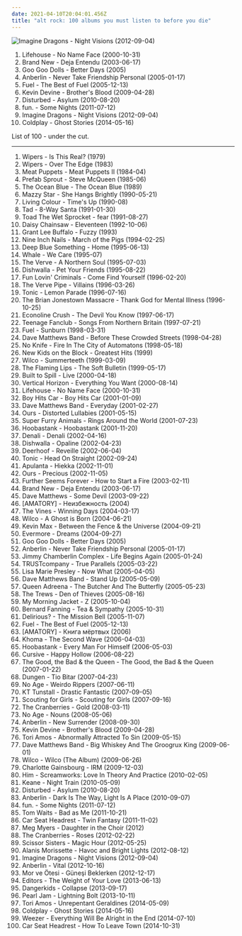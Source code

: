 ```yaml
---
date: 2021-04-10T20:04:01.456Z
title: "alt rock: 100 albums you must listen to before you die"
---
```

![Imagine Dragons - Night Visions (2012-09-04)](http://coverartarchive.org/release/e7bf831c-fff2-4758-a026-4432fd957bd3/6796107819-500.jpg "Imagine Dragons - Night Visions (2012-09-04)")
<ol class="albums">
<li data-cover="http://coverartarchive.org/release/bd00a78e-8cdb-4aef-a177-1ebd9a69b374/6623114975-500.jpg" data-tags="alternative rock, rock, alternative" role="button">Lifehouse - No Name Face (2000-10-31)</li>
<li data-cover="https://img.discogs.com/9gVexhNM1SO7bKgyYKyar_K47xs=/fit-in/600x600/filters:strip_icc():format(jpeg):mode_rgb():quality(90)/discogs-images/R-3662330-1405403128-4438.jpeg.jpg" data-tags="emo" role="button">Brand New - Deja Entendu (2003-06-17)</li>
<li data-cover="http://coverartarchive.org/release/a23b98de-2f6f-4ee9-9ec4-18059f0a7cae/10986739874-500.jpg" data-tags="rock, alternative, power pop, alt rock, scot 1990s music" role="button">Goo Goo Dolls - Better Days (2005)</li>
<li data-cover="http://coverartarchive.org/release/0158574e-e762-4a5f-a927-ad925172605d/17944620848-500.jpg" data-tags="alternative rock" role="button">Anberlin - Never Take Friendship Personal (2005-01-17)</li>
<li data-cover="https://img.discogs.com/1yng1UOjmv874tQZgZg-hDhHiw0=/fit-in/600x528/filters:strip_icc():format(jpeg):mode_rgb():quality(90)/discogs-images/R-644309-1588500878-9605.jpeg.jpg" data-tags="rock, alternative" role="button">Fuel - The Best of Fuel (2005-12-13)</li>
<li data-cover="http://coverartarchive.org/release/634d830e-3486-43d1-b6b0-e9730b10b092/2378547288-500.jpg" data-tags="addiction, lonely, alt rock, family sad" role="button">Kevin Devine - Brother's Blood (2009-04-28)</li>
<li data-cover="https://img.discogs.com/yPA9SqOUWxYcWuMPCLXSu-_RHSk=/fit-in/600x534/filters:strip_icc():format(jpeg):mode_rgb():quality(90)/discogs-images/R-2418023-1413125052-1157.jpeg.jpg" data-tags="alternative metal" role="button">Disturbed - Asylum (2010-08-20)</li>
<li data-cover="http://coverartarchive.org/release/dc64e2f5-6ca2-429a-8956-c104cd62c925/8016441381-500.jpg" data-tags="indie pop" role="button">fun. - Some Nights (2011-07-12)</li>
<li data-cover="http://coverartarchive.org/release/e7bf831c-fff2-4758-a026-4432fd957bd3/6796107819-500.jpg" data-tags="indie rock, alternative, alternative rock" role="button">Imagine Dragons - Night Visions (2012-09-04)</li>
<li data-cover="http://coverartarchive.org/release/49dab146-5393-4686-bb79-efbb1fa43648/22395430275-500.jpg" data-tags="pop, electronic, alternative, alternative rock, coldplay" role="button">Coldplay - Ghost Stories (2014-05-16)</li>
</ol>
List of 100 - under the cut.
<!-- more -->

_________________

<ol class="albums">
<li data-cover="https://img.discogs.com/gxfhqodPNQWmmG7h3OO-jy4nEkU=/fit-in/600x600/filters:strip_icc():format(jpeg):mode_rgb():quality(90)/discogs-images/R-1102568-1466634765-6819.jpeg.jpg" data-tags="punk, post-punk, punk rock" role="button">
Wipers - Is This Real? (1979)
</li>
<li data-cover="https://img.discogs.com/qfYH70G4jNFQGQpUvtFx9_DMgi8=/fit-in/600x600/filters:strip_icc():format(jpeg):mode_rgb():quality(90)/discogs-images/R-1717457-1282523495.jpeg.jpg" data-tags="punk rock, post-punk" role="button">
Wipers - Over The Edge (1983)
</li>
<li data-cover="https://img.discogs.com/d6jhHQZObjme618RaXt_xguYGFY=/fit-in/600x596/filters:strip_icc():format(jpeg):mode_rgb():quality(90)/discogs-images/R-13137409-1610737238-1794.png.jpg" data-tags="alternative rock, cowpunk" role="button">
Meat Puppets - Meat Puppets II (1984-04)
</li>
<li data-cover="http://coverartarchive.org/release/6af59b09-2f3c-46d3-b076-45ecfec17904/8981366028-500.jpg" data-tags="80s" role="button">
Prefab Sprout - Steve McQueen (1985-06)
</li>
<li data-cover="https://img.discogs.com/meGL_iaA4GZNiLbhoUzUbXYwJ2U=/fit-in/600x594/filters:strip_icc():format(jpeg):mode_rgb():quality(90)/discogs-images/R-998286-1577734623-7046.jpeg.jpg" data-tags="80s, pop rock, dream pop, alt rock, college radio, iveldie best of 1989" role="button">
The Ocean Blue - The Ocean Blue (1989)
</li>
<li data-cover="http://coverartarchive.org/release/c74307be-1085-4026-97ab-60b676e367c5/1923128273-500.jpg" data-tags="female vocalists, 90s, dream pop" role="button">
Mazzy Star - She Hangs Brightly (1990-05-21)
</li>
<li data-cover="https://img.discogs.com/6Nkszn5tJFDJywElV8Q0g26itWc=/fit-in/600x601/filters:strip_icc():format(jpeg):mode_rgb():quality(90)/discogs-images/R-3222714-1399314519-9565.jpeg.jpg" data-tags="hard rock, 90s, funk rock" role="button">
Living Colour - Time's Up (1990-08)
</li>
<li data-cover="http://coverartarchive.org/release/ee6bfa3c-6673-44ee-878e-cb6805765b58/12608688689-500.jpg" data-tags="grunge" role="button">
Tad - 8-Way Santa (1991-01-30)
</li>
<li data-cover="http://coverartarchive.org/release/3e2ed461-01f5-4692-bb7d-697b4f779775/15467186123-500.jpg" data-tags="alternative, 90s" role="button">
Toad The Wet Sprocket - fear (1991-08-27)
</li>
<li data-cover="https://img.discogs.com/wiwc5F-Izgh-VQGPdgJ8Q5aLcLA=/fit-in/600x590/filters:strip_icc():format(jpeg):mode_rgb():quality(90)/discogs-images/R-1065347-1189482578.jpeg.jpg" data-tags="punk, riot grrrl" role="button">
Daisy Chainsaw - Eleventeen (1992-10-06)
</li>
<li data-cover="https://img.discogs.com/kK5Ubyj7x-a73N0R9cHY4GS1GSc=/fit-in/600x598/filters:strip_icc():format(jpeg):mode_rgb():quality(90)/discogs-images/R-876717-1168190553.jpeg.jpg" data-tags="90s, rock, americana" role="button">
Grant Lee Buffalo - Fuzzy (1993)
</li>
<li data-cover="https://via.placeholder.com/450" data-tags="industrial, 1994" role="button">
Nine Inch Nails - March of the Pigs (1994-02-25)
</li>
<li data-cover="http://coverartarchive.org/release/c0905835-0bde-3f87-bfae-50bac19440ed/6223552957-500.jpg" data-tags="rock" role="button">
Deep Blue Something - Home (1995-06-13)
</li>
<li data-cover="https://img.discogs.com/67lVeCX2CFFomQ0ymc8_wdYC5tE=/fit-in/600x597/filters:strip_icc():format(jpeg):mode_rgb():quality(90)/discogs-images/R-11192-1363744943-3826.jpeg.jpg" data-tags="rock, alternative, swedish, experimental, alt rock, dance rock, import, trip-rock, trip-pop, mnogo dobro, stoner pop, dawohuhu" role="button">
Whale - We Care (1995-07)
</li>
<li data-cover="http://coverartarchive.org/release/1ec3f8dc-27fe-31b1-ac45-f957da4e3773/28476982084-500.jpg" data-tags="90s, britpop, indie" role="button">
The Verve - A Northern Soul (1995-07-03)
</li>
<li data-cover="https://img.discogs.com/ccIujQlCeGbuCWPV-Aj68vMS8L0=/fit-in/600x600/filters:strip_icc():format(jpeg):mode_rgb():quality(90)/discogs-images/R-1290632-1283752235.jpeg.jpg" data-tags="alternative rock, alternative" role="button">
Dishwalla - Pet Your Friends (1995-08-22)
</li>
<li data-cover="http://coverartarchive.org/release/491fa74f-9af4-4f3d-a3fa-3711f602915c/23575106710-500.jpg" data-tags="funk, alternative" role="button">
Fun Lovin' Criminals - Come Find Yourself (1996-02-20)
</li>
<li data-cover="http://coverartarchive.org/release/47dff9f0-d1f3-47d3-a860-da762ea68f99/1651049249-500.jpg" data-tags="90s" role="button">
The Verve Pipe - Villains (1996-03-26)
</li>
<li data-cover="http://coverartarchive.org/release/dd51cabe-c150-38cf-b0cd-ebc9e5c9994f/27541946371-500.jpg" data-tags="alternative rock, rock" role="button">
Tonic - Lemon Parade (1996-07-16)
</li>
<li data-cover="http://coverartarchive.org/release/8c49701e-b108-4f33-88a7-96d33c64dc3c/19368548317-500.jpg" data-tags="folk" role="button">
The Brian Jonestown Massacre - Thank God for Mental Illness (1996-10-25)
</li>
<li data-cover="http://coverartarchive.org/release/0bd87d69-653a-47bc-8219-cf6ad055ca9b/15822705157-500.jpg" data-tags="alternative rock, industrial, industrial rock, alt rock, hybrid, fish lab, has hidden track, mandatory, music from junior high" role="button">
Econoline Crush - The Devil You Know (1997-06-17)
</li>
<li data-cover="https://img.discogs.com/I-oViWD7yaPbPfp-56ogVSe6K8o=/fit-in/600x469/filters:strip_icc():format(jpeg):mode_rgb():quality(90)/discogs-images/R-10404061-1538314922-5725.jpeg.jpg" data-tags="indie, rock, power pop, jangle pop, scottish" role="button">
Teenage Fanclub - Songs From Northern Britain (1997-07-21)
</li>
<li data-cover="http://coverartarchive.org/release/ee01592b-5da1-3dea-a289-d2b0906b7d5a/5679112410-500.jpg" data-tags="rock" role="button">
Fuel - Sunburn (1998-03-31)
</li>
<li data-cover="https://img.discogs.com/cfc9e7fd50d7c9c08931869b95f6849a01d0635d/images/spacer.gif" data-tags="rock, dave matthews band" role="button">
Dave Matthews Band - Before These Crowded Streets (1998-04-28)
</li>
<li data-cover="http://coverartarchive.org/release/4fbf62b9-6111-4898-a0ea-d7fa3fde6896/25954166388-500.jpg" data-tags="indie, alternative, math rock, indie rock, usa, romantic, melodic, energetic, melancholy, melancholic, alt rock, indie emo" role="button">
No Knife - Fire In The City of Automatons (1998-05-18)
</li>
<li data-cover="http://coverartarchive.org/release/af457ab2-4689-4d6d-9cf5-18d5d2912bd6/16156435985-500.jpg" data-tags="nkotb, boyband" role="button">
New Kids on the Block - Greatest Hits (1999)
</li>
<li data-cover="http://coverartarchive.org/release/38a40944-ac73-4c8e-8638-ec0075b170ea/4530840085-500.jpg" data-tags="90s" role="button">
Wilco - Summerteeth (1999-03-09)
</li>
<li data-cover="http://coverartarchive.org/release/58e26176-9898-4a7e-837f-fcb221f1dfc1/21047497043-500.jpg" data-tags="indie, 90s, alternative, rock" role="button">
The Flaming Lips - The Soft Bulletin (1999-05-17)
</li>
<li data-cover="http://coverartarchive.org/release/8eb5fba9-e6fe-46db-8ff4-1ab77e1096f4/7940771884-500.jpg" data-tags="indie, rock" role="button">
Built to Spill - Live (2000-04-18)
</li>
<li data-cover="http://coverartarchive.org/release/124490a2-3b9a-4177-9f0e-5645a59e0092/20616806771-500.jpg" data-tags="rock, 90s" role="button">
Vertical Horizon - Everything You Want (2000-08-14)
</li>
<li data-cover="http://coverartarchive.org/release/bd00a78e-8cdb-4aef-a177-1ebd9a69b374/6623114975-500.jpg" data-tags="alternative rock, rock, alternative" role="button">
Lifehouse - No Name Face (2000-10-31)
</li>
<li data-cover="http://coverartarchive.org/release/41de15ee-e9d8-4336-aa14-03ea5be4016f/15537492906-500.jpg" data-tags="alternative metal, nu metal, lovecore" role="button">
Boy Hits Car - Boy Hits Car (2001-01-09)
</li>
<li data-cover="http://coverartarchive.org/release/d408943f-fa02-4ddd-beac-8b575ba6777a/16967352324-500.jpg" data-tags="rock" role="button">
Dave Matthews Band - Everyday (2001-02-27)
</li>
<li data-cover="https://img.discogs.com/ZA5f__htm5ZADkSXsHnvvn0YyuM=/fit-in/600x600/filters:strip_icc():format(jpeg):mode_rgb():quality(90)/discogs-images/R-642333-1331579291.jpeg.jpg" data-tags="alternative rock, alt rock, brit, criminally underrated" role="button">
Ours - Distorted Lullabies (2001-05-15)
</li>
<li data-cover="https://img.discogs.com/0f36ac86c54fe502a205affaefeae52f092904f2/images/spacer.gif" data-tags="00s, welsh, indie" role="button">
Super Furry Animals - Rings Around the World (2001-07-23)
</li>
<li data-cover="http://coverartarchive.org/release/b410dac5-6c06-4864-add3-5f317058f30f/24917496645-500.jpg" data-tags="rock, alternative rock" role="button">
Hoobastank - Hoobastank (2001-11-20)
</li>
<li data-cover="http://coverartarchive.org/release/20d00514-e1c6-4b09-a7cd-b824a80ab047/5896975081-500.jpg" data-tags="indie rock" role="button">
Denali - Denali (2002-04-16)
</li>
<li data-cover="https://img.discogs.com/nNVV6HF1SBNCrnuguRpaQoUFmiQ=/fit-in/600x600/filters:strip_icc():format(jpeg):mode_rgb():quality(90)/discogs-images/R-2475460-1497839811-1324.jpeg.jpg" data-tags="rock, alternative" role="button">
Dishwalla - Opaline (2002-04-23)
</li>
<li data-cover="http://coverartarchive.org/release/39ded298-59ee-4eb2-8449-aa81ac46b18e/9544144082-500.jpg" data-tags="noise pop" role="button">
Deerhoof - Reveille (2002-06-04)
</li>
<li data-cover="http://coverartarchive.org/release/03073943-b10d-4c53-989d-03e1ff811b2f/20752709373-500.jpg" data-tags="rock" role="button">
Tonic - Head On Straight (2002-09-24)
</li>
<li data-cover="https://img.discogs.com/0VpNwRQT15AkfL5oE6FKOYQmCjM=/fit-in/600x601/filters:strip_icc():format(jpeg):mode_rgb():quality(90)/discogs-images/R-2352077-1549704952-7500.jpeg.jpg" data-tags="alternative rock, alt rock, 2000s, nu-metal, suomirock, copy controlled cd, album collection" role="button">
Apulanta - Hiekka (2002-11-01)
</li>
<li data-cover="https://img.discogs.com/yfDWMkhLGXCXKMtHBdi7M7MnJsw=/fit-in/600x600/filters:strip_icc():format(jpeg):mode_rgb():quality(90)/discogs-images/R-717573-1152032612.jpeg.jpg" data-tags="alt rock, brit, criminally underrated" role="button">
Ours - Precious (2002-11-05)
</li>
<li data-cover="http://coverartarchive.org/release/900704eb-fb9e-4e2a-ac6f-88d7e40c14d4/26394314398-500.jpg" data-tags="rock" role="button">
Further Seems Forever - How to Start a Fire (2003-02-11)
</li>
<li data-cover="https://img.discogs.com/9gVexhNM1SO7bKgyYKyar_K47xs=/fit-in/600x600/filters:strip_icc():format(jpeg):mode_rgb():quality(90)/discogs-images/R-3662330-1405403128-4438.jpeg.jpg" data-tags="emo" role="button">
Brand New - Deja Entendu (2003-06-17)
</li>
<li data-cover="https://img.discogs.com/F5rcyw3h2tBp5UcO18hh3z5fYYs=/fit-in/600x604/filters:strip_icc():format(jpeg):mode_rgb():quality(90)/discogs-images/R-8615478-1465192295-8925.jpeg.jpg" data-tags="rock" role="button">
Dave Matthews - Some Devil (2003-09-22)
</li>
<li data-cover="http://coverartarchive.org/release/3705ad75-e56a-478b-9994-20eb9876090c/6795975649-500.jpg" data-tags="metalcore" role="button">
[AMATORY] - Неизбежность (2004)
</li>
<li data-cover="https://img.discogs.com/3mbOIjGGDq61ImqUIBUwduKad7g=/fit-in/600x603/filters:strip_icc():format(jpeg):mode_rgb():quality(90)/discogs-images/R-484054-1525693159-1114.jpeg.jpg" data-tags="alternative rock, rock" role="button">
The Vines - Winning Days (2004-03-17)
</li>
<li data-cover="http://coverartarchive.org/release/9ad6f7a0-bd9e-4ca2-8b8a-5441dc51f34b/4530847957-500.jpg" data-tags="00s, indie, rock" role="button">
Wilco - A Ghost is Born (2004-06-21)
</li>
<li data-cover="https://img.discogs.com/w1WNjeozKfX_wlsz4NWS3iSvLmU=/fit-in/600x591/filters:strip_icc():format(jpeg):mode_rgb():quality(90)/discogs-images/R-3030046-1312472506.jpeg.jpg" data-tags="alt rock" role="button">
Kevin Max - Between the Fence & the Universe (2004-09-21)
</li>
<li data-cover="https://img.discogs.com/rFeysbyP4t_rmB3YIyDGKhxnMrw=/fit-in/394x389/filters:strip_icc():format(jpeg):mode_rgb():quality(90)/discogs-images/R-495940-1130816132.jpeg.jpg" data-tags="rock, alternative, kiwi, alt rock, evermore" role="button">
Evermore - Dreams (2004-09-27)
</li>
<li data-cover="http://coverartarchive.org/release/a23b98de-2f6f-4ee9-9ec4-18059f0a7cae/10986739874-500.jpg" data-tags="rock, alternative, power pop, alt rock, scot 1990s music" role="button">
Goo Goo Dolls - Better Days (2005)
</li>
<li data-cover="http://coverartarchive.org/release/0158574e-e762-4a5f-a927-ad925172605d/17944620848-500.jpg" data-tags="alternative rock" role="button">
Anberlin - Never Take Friendship Personal (2005-01-17)
</li>
<li data-cover="http://coverartarchive.org/release/2ba9d443-ecb0-4807-b2ac-48f107bc97b4/27575795953-500.jpg" data-tags="alternative rock" role="button">
Jimmy Chamberlin Complex - Life Begins Again (2005-01-24)
</li>
<li data-cover="https://via.placeholder.com/450" data-tags="alternative rock" role="button">
TRUSTcompany - True Parallels (2005-03-22)
</li>
<li data-cover="https://img.discogs.com/aEnJ04MUDNSOAUQJakuVsDe9A98=/fit-in/344x338/filters:strip_icc():format(jpeg):mode_rgb():quality(90)/discogs-images/R-2492004-1286975812.jpeg.jpg" data-tags="rock, alternative, female vocalists, singer-songwriter, alt rock, toll, albums in my cd rack" role="button">
Lisa Marie Presley - Now What (2005-04-05)
</li>
<li data-cover="http://coverartarchive.org/release/26f8b92e-3d40-3fa6-a015-240782d57afc/5548541177-500.jpg" data-tags="rock" role="button">
Dave Matthews Band - Stand Up (2005-05-09)
</li>
<li data-cover="https://via.placeholder.com/450" data-tags="rock, alternative, female vocalists, radio radio radio" role="button">
Queen Adreena - The Butcher And The Butterfly (2005-05-23)
</li>
<li data-cover="http://coverartarchive.org/release/a78cdd84-d0e4-4287-9919-de8d3c0ff18d/15051661677-500.jpg" data-tags="alt rock, cottage, the trews" role="button">
The Trews - Den of Thieves (2005-08-16)
</li>
<li data-cover="https://img.discogs.com/HMwX-vG8imndd3_mYsdVGDNwv_o=/fit-in/500x497/filters:strip_icc():format(jpeg):mode_rgb():quality(90)/discogs-images/R-2463207-1318871638.jpeg.jpg" data-tags="indie, indie rock" role="button">
My Morning Jacket - Z (2005-10-04)
</li>
<li data-cover="http://coverartarchive.org/release/6d283241-8ab9-4ce8-b5e5-4bed82e1f894/9230255613-500.jpg" data-tags="australian, acoustic" role="button">
Bernard Fanning - Tea & Sympathy (2005-10-31)
</li>
<li data-cover="http://coverartarchive.org/release/692a0019-b859-37e2-89ca-6bb347163b25/23523583262-500.jpg" data-tags="christian" role="button">
Delirious? - The Mission Bell (2005-11-07)
</li>
<li data-cover="https://img.discogs.com/1yng1UOjmv874tQZgZg-hDhHiw0=/fit-in/600x528/filters:strip_icc():format(jpeg):mode_rgb():quality(90)/discogs-images/R-644309-1588500878-9605.jpeg.jpg" data-tags="rock, alternative" role="button">
Fuel - The Best of Fuel (2005-12-13)
</li>
<li data-cover="https://via.placeholder.com/450" data-tags="metalcore, post anal experience, modern metal, kircore" role="button">
[AMATORY] - Книга мёртвых (2006)
</li>
<li data-cover="https://img.discogs.com/jsyRYZIO_SWcfGfCe75NLPZNx5Y=/fit-in/600x600/filters:strip_icc():format(jpeg):mode_rgb():quality(90)/discogs-images/R-812741-1161366713.jpeg.jpg" data-tags="alternative rock" role="button">
Khoma - The Second Wave (2006-04-03)
</li>
<li data-cover="https://img.discogs.com/_XzUTfUpx4SNSmnGaYa6_TyNW-4=/fit-in/471x468/filters:strip_icc():format(jpeg):mode_rgb():quality(90)/discogs-images/R-687864-1147822988.jpeg.jpg" data-tags="rock, alternative rock" role="button">
Hoobastank - Every Man For Himself (2006-05-03)
</li>
<li data-cover="http://coverartarchive.org/release/99ab606f-f9a0-4e13-85b4-48fcd5914899/26393765187-500.jpg" data-tags="indie rock" role="button">
Cursive - Happy Hollow (2006-08-22)
</li>
<li data-cover="https://img.discogs.com/T7_pLWM6rGnFtXYFAbqToMmrRe4=/fit-in/600x585/filters:strip_icc():format(jpeg):mode_rgb():quality(90)/discogs-images/R-887153-1203597059.jpeg.jpg" data-tags="alternative, indie, rock, britpop, 00s" role="button">
The Good, the Bad & the Queen - The Good, the Bad & the Queen (2007-01-22)
</li>
<li data-cover="https://img.discogs.com/3SB_4bmVyzatQRfTaofu7V5tyrM=/fit-in/600x600/filters:strip_icc():format(jpeg):mode_rgb():quality(90)/discogs-images/R-958051-1457549664-7535.jpeg.jpg" data-tags="rock, psychedelic, psychedelia" role="button">
Dungen - Tio Bitar (2007-04-23)
</li>
<li data-cover="http://coverartarchive.org/release/8541b1c1-ab31-4b75-a3c9-5dde5e6f2266/23905573829-500.jpg" data-tags="noise rock" role="button">
No Age - Weirdo Rippers (2007-06-11)
</li>
<li data-cover="https://img.discogs.com/Ac6KrOzJLeBWuioFwn1OsSnLvgM=/fit-in/600x539/filters:strip_icc():format(jpeg):mode_rgb():quality(90)/discogs-images/R-1236134-1341822714-7399.jpeg.jpg" data-tags="pop, rock, folk" role="button">
KT Tunstall - Drastic Fantastic (2007-09-05)
</li>
<li data-cover="http://coverartarchive.org/release/b603c9dc-b1f8-4282-883f-4cbd051ef5d3/20156050715-500.jpg" data-tags="indie, pop" role="button">
Scouting for Girls - Scouting for Girls (2007-09-16)
</li>
<li data-cover="http://coverartarchive.org/release/0f369d44-77ec-4b13-a183-6998b5496058/7344283221-500.jpg" data-tags="rock" role="button">
The Cranberries - Gold (2008-03-11)
</li>
<li data-cover="https://via.placeholder.com/450" data-tags="noise rock, indie" role="button">
No Age - Nouns (2008-05-06)
</li>
<li data-cover="https://img.discogs.com/q9M0ZFD4a27h57L5HCc2vL0NvSg=/fit-in/600x600/filters:strip_icc():format(jpeg):mode_rgb():quality(90)/discogs-images/R-1497920-1263269238.jpeg.jpg" data-tags="alternative rock, rock" role="button">
Anberlin - New Surrender (2008-09-30)
</li>
<li data-cover="http://coverartarchive.org/release/634d830e-3486-43d1-b6b0-e9730b10b092/2378547288-500.jpg" data-tags="addiction, lonely, alt rock, family sad" role="button">
Kevin Devine - Brother's Blood (2009-04-28)
</li>
<li data-cover="http://coverartarchive.org/release/91e158f9-870a-459a-bbca-1883edeb2a47/24901186248-500.jpg" data-tags="female vocalists" role="button">
Tori Amos - Abnormally Attracted To Sin (2009-05-15)
</li>
<li data-cover="http://coverartarchive.org/release/0b6042b0-00db-4366-bc53-9d24036c44b8/15473920306-500.jpg" data-tags="alternative, rock" role="button">
Dave Matthews Band - Big Whiskey And The Groogrux King (2009-06-01)
</li>
<li data-cover="http://coverartarchive.org/release/993dd992-cc0b-36a6-b9b9-a2a582c141fe/13700643173-500.jpg" data-tags="00s" role="button">
Wilco - Wilco (The Album) (2009-06-26)
</li>
<li data-cover="http://coverartarchive.org/release/851dc621-7b40-32d7-8fa3-9cd10718cfb7/2029543954-500.jpg" data-tags="indie, alternative, 00s" role="button">
Charlotte Gainsbourg - IRM (2009-12-03)
</li>
<li data-cover="http://coverartarchive.org/release/6a0af0af-e018-4719-9e8c-c8d0a557b116/5086053899-500.jpg" data-tags="love metal" role="button">
Him - Screamworks: Love In Theory And Practice (2010-02-05)
</li>
<li data-cover="https://img.discogs.com/1b1WHh7efP5ENa-4AcVgCFJovm4=/fit-in/600x539/filters:strip_icc():format(jpeg):mode_rgb():quality(90)/discogs-images/R-2270028-1274186975.jpeg.jpg" data-tags="indie, boughtlist2010" role="button">
Keane - Night Train (2010-05-09)
</li>
<li data-cover="https://img.discogs.com/yPA9SqOUWxYcWuMPCLXSu-_RHSk=/fit-in/600x534/filters:strip_icc():format(jpeg):mode_rgb():quality(90)/discogs-images/R-2418023-1413125052-1157.jpeg.jpg" data-tags="alternative metal" role="button">
Disturbed - Asylum (2010-08-20)
</li>
<li data-cover="http://coverartarchive.org/release/5209ac0e-d60a-4363-8c33-e18aee03f493/2100227428-500.jpg" data-tags="alternative rock" role="button">
Anberlin - Dark Is The Way, Light Is A Place (2010-09-07)
</li>
<li data-cover="http://coverartarchive.org/release/dc64e2f5-6ca2-429a-8956-c104cd62c925/8016441381-500.jpg" data-tags="indie pop" role="button">
fun. - Some Nights (2011-07-12)
</li>
<li data-cover="http://coverartarchive.org/release/95501339-d993-49d8-8bb0-54cb98464c29/13194367606-500.jpg" data-tags="alternative rock" role="button">
Tom Waits - Bad as Me (2011-10-21)
</li>
<li data-cover="http://coverartarchive.org/release/8ea11957-0df0-4fe0-b100-b822426e028b/8773562697-500.jpg" data-tags="indie rock" role="button">
Car Seat Headrest - Twin Fantasy (2011-11-02)
</li>
<li data-cover="http://coverartarchive.org/release/74910106-483e-480a-a8ac-ae946026fd96/10456542205-500.jpg" data-tags="alt rock, 2010s, recommended by jwz" role="button">
Meg Myers - Daughter in the Choir (2012)
</li>
<li data-cover="https://img.discogs.com/UciUWwL97M2MzkIQqhscupJrTJc=/fit-in/600x465/filters:strip_icc():format(jpeg):mode_rgb():quality(90)/discogs-images/R-1544697-1337205321-2730.jpeg.jpg" data-tags="indie, rock, alternative rock" role="button">
The Cranberries - Roses (2012-02-22)
</li>
<li data-cover="http://coverartarchive.org/release/ed4ef585-6abe-4a3e-a4d3-6206589b3633/28652812232-500.jpg" data-tags="pop" role="button">
Scissor Sisters - Magic Hour (2012-05-25)
</li>
<li data-cover="http://coverartarchive.org/release/7fc1b9a1-075c-419b-adff-615493ba1bfc/3592167593-500.jpg" data-tags="rock, pop, female vocalists" role="button">
Alanis Morissette - Havoc and Bright Lights (2012-08-12)
</li>
<li data-cover="http://coverartarchive.org/release/e7bf831c-fff2-4758-a026-4432fd957bd3/6796107819-500.jpg" data-tags="indie rock, alternative, alternative rock" role="button">
Imagine Dragons - Night Visions (2012-09-04)
</li>
<li data-cover="http://coverartarchive.org/release/169c8107-5e7e-42f9-b96c-e33217c3d654/2268780673-500.jpg" data-tags="alternative rock" role="button">
Anberlin - Vital (2012-10-16)
</li>
<li data-cover="http://coverartarchive.org/release/a341c0fe-d6b7-4866-93c1-57d13a7d85a9/10184905518-500.jpg" data-tags="alternative rock, alt rock, turkish rock" role="button">
Mor ve Ötesi - Güneşi Beklerken (2012-12-17)
</li>
<li data-cover="http://coverartarchive.org/release/88f75d9a-00e0-4ec6-8559-1a6c98672d63/4939836450-500.jpg" data-tags="alternative rock" role="button">
Editors - The Weight of Your Love (2013-06-13)
</li>
<li data-cover="http://coverartarchive.org/release/9b8ddd03-1b4b-456e-a596-1c97b8d3b3f1/15637013313-500.jpg" data-tags="post-hardcore" role="button">
Dangerkids - Collapse (2013-09-17)
</li>
<li data-cover="http://coverartarchive.org/release/1c2d3f14-262e-4781-a484-d80ee82ef7a9/9363103757-500.jpg" data-tags="alternative rock, grunge" role="button">
Pearl Jam - Lightning Bolt (2013-10-11)
</li>
<li data-cover="http://coverartarchive.org/release/fcd44a2b-3e3f-4e7f-8af2-e553fa6a603f/7296590031-500.jpg" data-tags="alternative pop" role="button">
Tori Amos - Unrepentant Geraldines (2014-05-09)
</li>
<li data-cover="http://coverartarchive.org/release/49dab146-5393-4686-bb79-efbb1fa43648/22395430275-500.jpg" data-tags="pop, electronic, alternative, alternative rock, coldplay" role="button">
Coldplay - Ghost Stories (2014-05-16)
</li>
<li data-cover="http://coverartarchive.org/release/9fff52f3-67b8-46bf-93a6-ad43e285601d/8368597159-500.jpg" data-tags="rock, power pop" role="button">
Weezer - Everything Will Be Alright in the End (2014-07-10)
</li>
<li data-cover="http://coverartarchive.org/release/532342c6-cab4-45b5-8122-583ff5a2e818/8773749546-500.jpg" data-tags="lo-fi" role="button">
Car Seat Headrest - How To Leave Town (2014-10-31)
</li>
</ol>